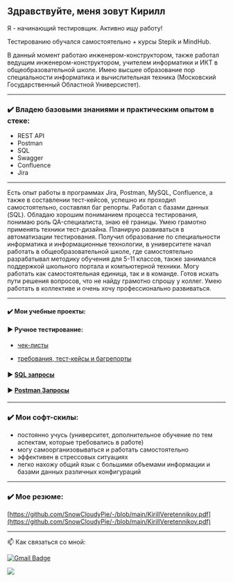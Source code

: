 ## Здравствуйте, меня зовут Кирилл

Я - начинающий тестировщик. Активно ищу работу!

Тестированию обучался самостоятельно + курсы Stepik и MindHub.

В данный момент работаю инженером-конструктором, также работал ведущим инженером-конструктором, учителем информатики и ИКТ в общеобразовательной школе. Имею высшее образование пор специальности информатика и вычислительная техника (Московский Государственный Областной Универсистет).

***

### ✔️ Владею базовыми знаниями и практическим опытом в стеке:

- REST API
- Postman
- SQL
- Swagger
- Confluence
- Jira

***

Есть опыт работы в программах Jira, Postman, MySQL, Confluence, а также в составлении тест-кейсов, успешно их проходил самостоятельно, составлял баг репорты. Работал с базами данных (SQL). Обладаю хорошим пониманием процесса тестирования, понимаю роль QA-специалиста, знаю её границы. Умею грамотно применять техники тест-дизайна. Планирую развиваться в автоматизации тестирования. Получил образование по специальности информатика и информационные технологии, в университете начал работать в общеобразовательной школе, где самостоятельно разрабатывал методику обучения для 5-11 классов, также занимался поддержкой школьного портала и компьютерной техники. Могу работать как самостоятельная единица, так и в команде. Готов искать пути решения вопросов, что не найду грамотно спрошу у коллег. Умею работать в коллективе и очень хочу профессионально развиваться.

***

#### ✔️ Мои учебные проекты:
#### ► Ручное тестирование:

- [чек-листы](https://github.com/SnowCloudyPie/Tests/blob/main/README.md)

- [требования, тест-кейсы и багрепорты](https://github.com/SnowCloudyPie/Bugs/blob/main/README.md)

#### ► [SQL запросы](https://github.com/SnowCloudyPie/sql-joining)

#### ► [Postman Запросы](https://github.com/SnowCloudyPie/Postman/blob/main/Postman_collection.json)

***
### ✔️ Мои софт-скилы:
* постоянно учусь (университет, дополнительное обучение по тем аспектам, которые требовались в работе)
* могу самоорганизовываться и работать самостоятельно
* эффективен в стрессовых ситуациях
* легко нахожу общий язык с большими объемами информации и базами данных различных конфигураций

***
### ✔️ Мое резюме:
[https://github.com/SnowCloudyPie/-/blob/main/KirillVeretennikov.pdf](https://github.com/SnowCloudyPie/-/blob/main/KirillVeretennikov.pdf)

***


:mailbox: Как связаться со мной:

[![Gmail Badge](https://img.shields.io/badge/-Gmail-red?style=flat&logo=Gmail&logoColor=white)](mailto:k.a.veretennikov@gmail.com) 

[<img src="https://img.shields.io/badge/Telegram-7FFFD4?style=for-the-badge&logoColor=black?style=for-the-badge&logo=&logoColor=black"/>](https://t.me/SnowVeretennik)
